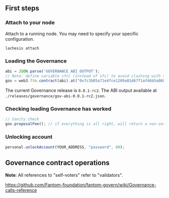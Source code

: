 ## First steps

### Attach to your node 
Attach to a running node. You may need to specify your specific configuration.

```
lachesis attach
```

### Loading the Governance

```js
abi = JSON.parse('GOVERNANCE_ABI_OUTPUT');
// Note: define variable sfcc (instead of sfc) to avoid clashing with the sfc namespace introduced in go-lachesis v0.7.0-rc1.
gov = web3.ftm.contract(abi).at("0x7c3b85a71e4fce1209a81d67f1af46b5a068770e");
```

The current Governance release is `0.0.1-rc2`. The ABI output available at `./releases/governance/gov-abi-0.0.1-rc2.json`.

### Checking loading Governance has worked

```js
// Sanity check
gov.proposalFee(); // if everything is all right, will return a non-zero value
```

### Unlocking account

```js
personal.unlockAccount(YOUR_ADDRESS, "password", 60);
```

## Governance contract operations

**Note**: All references to "self-voters" refer to "validators".

https://github.com/Fantom-foundation/fantom-govern/wiki/Governance-calls-reference
